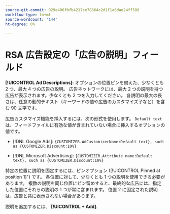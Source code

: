 ```yaml
---
source-git-commit: 029e406fbfb4217ce78364c2d1f1a6dae24ff588
workflow-type: tm+mt
source-wordcount: '144'
ht-degree: 0%

---
```

# RSA 広告設定の「広告の説明」フィールド

**[!UICONTROL Ad Descriptions]:** オプションの位置ピンを備えた、少なくとも 2 つ、最大 4 つの広告の説明。 広告ネットワークには、最大 2 つの説明を持つ広告が表示されます。少なくとも 2 つを入力してください。 各説明の最大の長さは、任意の動的テキスト（キーワードの値や広告のカスタマイズ子など）を含む 90 文字です。

広告カスタマイズ機能を挿入するには、次の形式を使用します。 `Default text` は、フィードファイルに有効な値が含まれていない場合に挿入するオプションの値です。

* [!DNL Google Ads]: `{CUSTOMIZER.AdCustomizerName:Default text}, such as {CUSTOMIZER.Discount:10%}`

* [!DNL Microsoft Advertising]: `{CUSTOMIZER.Attribute name:Default text}, such as {CUSTOMIZER.Discount:10%}`

特定の位置に説明を固定するには、ピンオプション ([!UICONTROL Pinned at position 1]&quot;) です。 各位置に対して、少なくとも 1 つの説明を使用できる必要があります。 複数の説明を同じ位置にピン留めすると、最終的な広告には、指定した位置にそれらの説明の 1 つが常に含まれます。 位置 2 に固定された説明は、広告と共に表示されない場合があります。

説明を追加するには、 **[!UICONTROL + Add]**.
